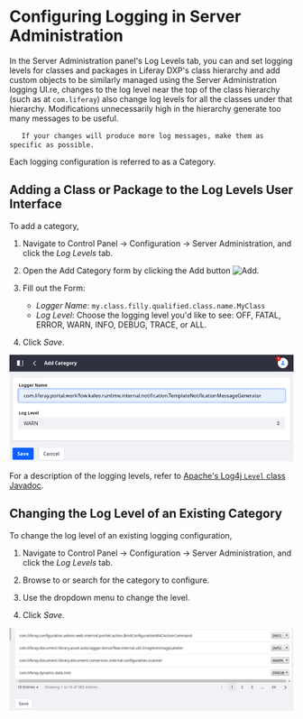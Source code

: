 # Configuring Logging in Server Administration

In the Server Administration panel's Log Levels tab, you can and set logging levels for classes and packages in Liferay DXP's class hierarchy and add custom objects to be similarly managed using the Server Administration logging UI.re, changes to the log level near the top of the class hierarchy (such as at `com.liferay`) also change log levels for all the classes under that hierarchy. Modifications unnecessarily high in the hierarchy generate too many messages to be useful.

```tip::
   If your changes will produce more log messages, make them as specific as possible.
```

Each logging configuration is referred to as a Category.

## Adding a Class or Package to the Log Levels User Interface

To add a category,

1. Navigate to Control Panel &rarr; Configuration &rarr; Server Administration, and click the _Log Levels_ tab.

1. Open the Add Category form by clicking the Add button ![Add](./../images-icon-add.png).

1. Fill out the Form:

   - *Logger Name*: `my.class.filly.qualified.class.name.MyClass`
   - *Log Level*: Choose the logging level you'd like to see: OFF, FATAL, ERROR, WARN, INFO, DEBUG, TRACE, or ALL.

1. Click _Save_.

![Add new classes to the logging configuration.](./configuring-logging-in-server-administration/images/01.png)

For a description of the logging levels, refer to [Apache's Log4j `Level` class Javadoc](https://logging.apache.org/log4j/1.2/apidocs/org/apache/log4j/Level.html).
<!-- Didn't want to re-document, but this might be a case where we do it to make it more user-friendly? -->

## Changing the Log Level of an Existing Category

To change the log level of an existing logging configuration,

1. Navigate to Control Panel &rarr; Configuration &rarr; Server Administration, and click the _Log Levels_ tab.

1. Browse to or search for the category to configure.

1. Use the dropdown menu to change the level.

1. Click _Save_.

![Change the level of an existing category.](./configuring-logging-in-server-administration/images/02.png)
